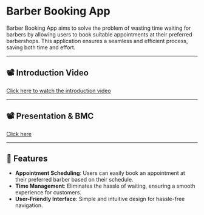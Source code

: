 # Barber Booking App

Barber Booking App aims to solve the problem of wasting time waiting for barbers by allowing users to book suitable appointments at their preferred barbershops. This application ensures a seamless and efficient process, saving both time and effort.

---

## 📽️ Introduction Video

[Click here to watch the introduction video](https://drive.google.com/file/d/1hKUOhkcrSONLRTwquZK9LVJxmE38JPFV/view?pli=1)

---

## 📽️ Presentation & BMC

[Click here](https://drive.google.com/drive/folders/12v7CH-4mkYxKVnP7C3Fg41hiC3LC9fq3?usp=sharing)

---

## 📖 Features

- **Appointment Scheduling**: Users can easily book an appointment at their preferred barber based on their schedule.  
- **Time Management**: Eliminates the hassle of waiting, ensuring a smooth experience for customers.  
- **User-Friendly Interface**: Simple and intuitive design for hassle-free navigation.  
